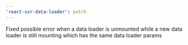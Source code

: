 ```yaml
---
'react-ssr-data-loader': patch
---
```


Fixed possible error when a data loader is unmounted while a new data loader is still mounting which has the same data loader params
